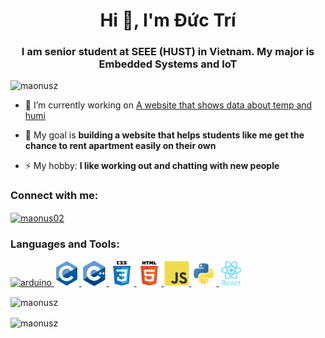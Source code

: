 <h1 align="center">Hi 👋, I'm Đức Trí</h1>
<h3 align="center">I am senior student at SEEE (HUST) in Vietnam. My major is Embedded Systems and IoT</h3>

<p align="left"> <img src="https://komarev.com/ghpvc/?username=maonusz&label=Profile%20views&color=0e75b6&style=flat" alt="maonusz" /> </p>

- 🔭 I’m currently working on [A website that shows data about temp and humi](https://github.com/Maonusz/Temperature-and-Humidity-Project)

- 📝 My goal is **building a website that helps students like me get the chance to rent apartment easily on their own**

- ⚡ My hobby: **I like working out and chatting with new people**

<h3 align="left">Connect with me:</h3>
<p align="left">
<a href="https://fb.com/maonus02" target="blank"><img align="center" src="https://raw.githubusercontent.com/rahuldkjain/github-profile-readme-generator/master/src/images/icons/Social/facebook.svg" alt="maonus02" height="30" width="40" /></a>
</p>

<h3 align="left">Languages and Tools:</h3>
<p align="left"> <a href="https://www.arduino.cc/" target="_blank" rel="noreferrer"> <img src="https://cdn.worldvectorlogo.com/logos/arduino-1.svg" alt="arduino" width="40" height="40"/> </a> <a href="https://www.cprogramming.com/" target="_blank" rel="noreferrer"> <img src="https://raw.githubusercontent.com/devicons/devicon/master/icons/c/c-original.svg" alt="c" width="40" height="40"/> </a> <a href="https://www.w3schools.com/cpp/" target="_blank" rel="noreferrer"> <img src="https://raw.githubusercontent.com/devicons/devicon/master/icons/cplusplus/cplusplus-original.svg" alt="cplusplus" width="40" height="40"/> </a> <a href="https://www.w3schools.com/css/" target="_blank" rel="noreferrer"> <img src="https://raw.githubusercontent.com/devicons/devicon/master/icons/css3/css3-original-wordmark.svg" alt="css3" width="40" height="40"/> </a> <a href="https://www.w3.org/html/" target="_blank" rel="noreferrer"> <img src="https://raw.githubusercontent.com/devicons/devicon/master/icons/html5/html5-original-wordmark.svg" alt="html5" width="40" height="40"/> </a> <a href="https://developer.mozilla.org/en-US/docs/Web/JavaScript" target="_blank" rel="noreferrer"> <img src="https://raw.githubusercontent.com/devicons/devicon/master/icons/javascript/javascript-original.svg" alt="javascript" width="40" height="40"/> </a> <a href="https://www.python.org" target="_blank" rel="noreferrer"> <img src="https://raw.githubusercontent.com/devicons/devicon/master/icons/python/python-original.svg" alt="python" width="40" height="40"/> </a> <a href="https://reactjs.org/" target="_blank" rel="noreferrer"> <img src="https://raw.githubusercontent.com/devicons/devicon/master/icons/react/react-original-wordmark.svg" alt="react" width="40" height="40"/> </a> </p>

<p><img align="center" src="https://github-readme-stats.vercel.app/api/top-langs?username=maonusz&show_icons=true&locale=en&layout=compact" alt="maonusz" /></p>

<p><img align="center" src="https://github-readme-streak-stats.herokuapp.com/?user=maonusz&" alt="maonusz" /></p>
